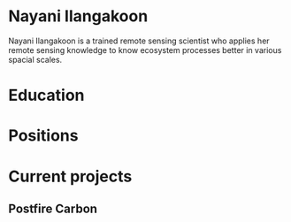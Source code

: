 # Nayani Ilangakoon

Nayani Ilangakoon is a trained remote sensing scientist who applies her remote sensing knowledge to know ecosystem processes better in various spacial scales. 

# Education

# Positions

# Current projects

## Postfire Carbon
